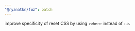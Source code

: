 ```yaml
---
"@ryanatkn/fuz": patch
---
```


improve specificity of reset CSS by using `:where` instead of `:is`

